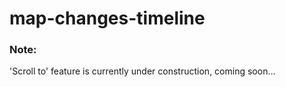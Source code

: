 # map-changes-timeline

### Note:

'Scroll to' feature is currently under construction, coming soon...
